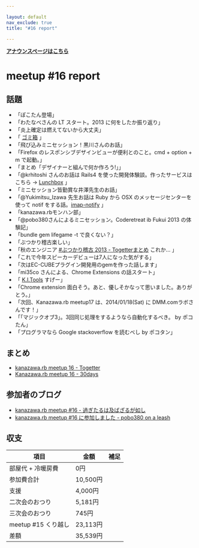 ```yaml
---

layout: default
nav_exclude: true
title: "#16 report"

---
```


<p> <a href="./"><strong>アナウンスページはこちら</strong></a></p>

meetup #16 report
==================

話題
----

-   「ぽこたん登場」
-   「わたなべさんの LT スタート。2013 に何をしたか振り返り」
-   「炎上確定は燃えてないから大丈夫」
-   「 [ゴミ箱](http://t.co/gGHbRhq5ju) 」
-   「飛び込みミニセッション！黒川さんのお話」
-   「Firefox のレスポンシブデザインビューが便利とのこと。cmd + option + m で起動。」
-   「まとめ「デザイナーと組んで何か作ろう!」」
-   「@krhitoshi さんのお話は Rails4 を使った開発体験談。作ったサービスはこちら → [Lunchbox](https://www.lunchbox-jp.com/pc) 」
-   「ミニセッション皆勤賞な井澤先生のお話」
-   「@Yukimitsu\_Izawa 先生お話は Ruby から OSX のメッセージセンターを使って notif をする話。[imap-notify](http://t.co/smOhkKopbC) 」
-   「kanazawa.rbモンハン部」
-   「@pobo380さんによるミニセッション。Coderetreat ib Fukui 2013 の体験記」
-   「bundle gem lifegame -t で良くない？」
-   「ぶつかり稽古楽しい」
-   「秋のエンジニア [#ぶつかり稽古 2013 - Togetterまとめ](http://t.co/UTNHjvv5uK) これか… 」
-   「これで今年スピーカーデビューは7人になった気がする」
-   「次はEC-CUBEプラグイン開発用のgemを作った話します」
-   「mi35co さんによる、Chrome Extensions の話スタート」
-   「 [K.I.Tools](https://t.co/s86etCZ6CM) すげー」
-   「Chrome extension 面白そう。あと、優しそかなって思いました。ありがとう。」
-   「次回、Kanazawa.rb meetup17 は、2014/01/18(Sat) に DMM.comラボさんです！」
-   「「マジックオブ3」。3回同じ処理をするようなら自動化するべき。 by ポコたん」
-   「プログラマなら Google stackoverflow を読むべし by ポコタン」

まとめ
------

-   [kanazawa.rb meetup 16 - Togetter](http://togetter.com/li/605935)
-   [Kanazawa.rb meetup 16 - 30days](http://30d.jp/kzrb/6)

参加者のブログ
--------------

-   [kanazawa.rb meetup #16 - 過ぎたるは及ばざるが如し](http://cotton-desu.hatenablog.com/entry/2013/12/24/005729)
-   [kanazawa.rb meetup #16 に参加しました - pobo380 on a leash](http://pobo380.hateblo.jp/entry/2013/12/24/235616)

収支
----

 | 項目                   | 金額       | 補足   |
 | ---------------------- | ---------- | ------ |
 | 部屋代 + 冷暖房費      | 0円        |        |
 | 参加費合計             | 10,500円   |        |
 | 支援                   | 4,000円    |        |
 | 二次会のおつり         | 5,181円    |        |
 | 三次会のおつり         | 745円      |        |
 | meetup #15 くり越し    | 23,113円   |        |
 | 差額                   | 35,539円   |        |


